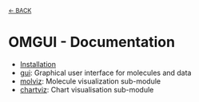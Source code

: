 <sub>[&larr; BACK](../#readme)</sub>

# OMGUI - Documentation<!-- omit in toc -->

-   [Installation](installation.md)
-   [gui](gui.md): Graphical user interface for molecules and data
-   [molviz](molviz.md): Molecule visualization sub-module
-   [chartviz](chartviz.md): Chart visualisation sub-module

